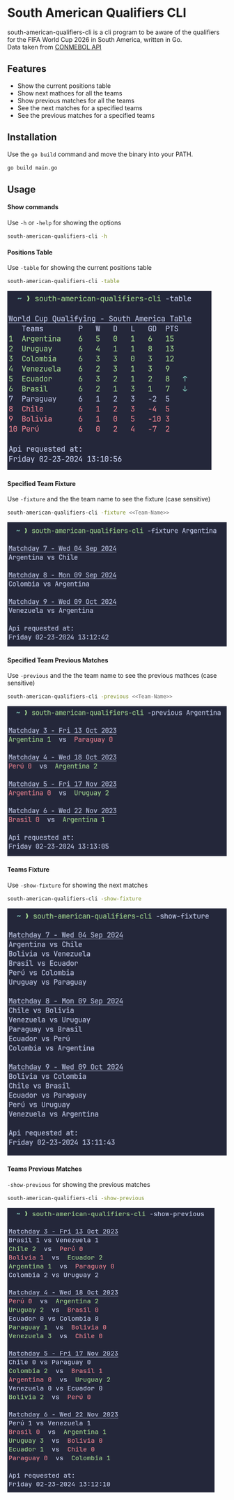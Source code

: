 # South American Qualifiers CLI

south-american-qualifiers-cli is a cli program to be aware of the qualifiers for the FIFA World Cup 2026 in South America, written in Go.  
Data taken from [CONMEBOL API](https://github.com/fcoagz/conmebol)

## Features

* Show the current positions table
* Show next mathces for all the teams 
* Show previous matches for all the teams
* See the next matches for a specified teams
* See the previous matches for a specified teams

## Installation

Use the `go build` command and move the binary into your PATH.

```bash
go build main.go
```

## Usage

#### Show commands
Use `-h` or `-help` for showing the options

```bash
south-american-qualifiers-cli -h
```

#### Positions Table
Use `-table` for showing the current positions table

```bash
south-american-qualifiers-cli -table
```

![alt text](media/table.png)

#### Specified Team Fixture
Use `-fixture` and the the team name to see the fixture (case sensitive)

```bash
south-american-qualifiers-cli -fixture <<Team-Name>>
```

![alt text](media/fixture.png)

#### Specified Team Previous Matches
Use `-previous` and the the team name to see the previous mathces (case sensitive)

```bash
south-american-qualifiers-cli -previous <<Team-Name>>
```

![alt text](media/previous.png)

#### Teams Fixture
Use `-show-fixture` for showing the next matches

```bash
south-american-qualifiers-cli -show-fixture
```

![alt text](media/show-fixture.png)

#### Teams Previous Matches
`-show-previous` for showing the previous matches

```bash
south-american-qualifiers-cli -show-previous
```

![alt text](media/show-previous.png)

